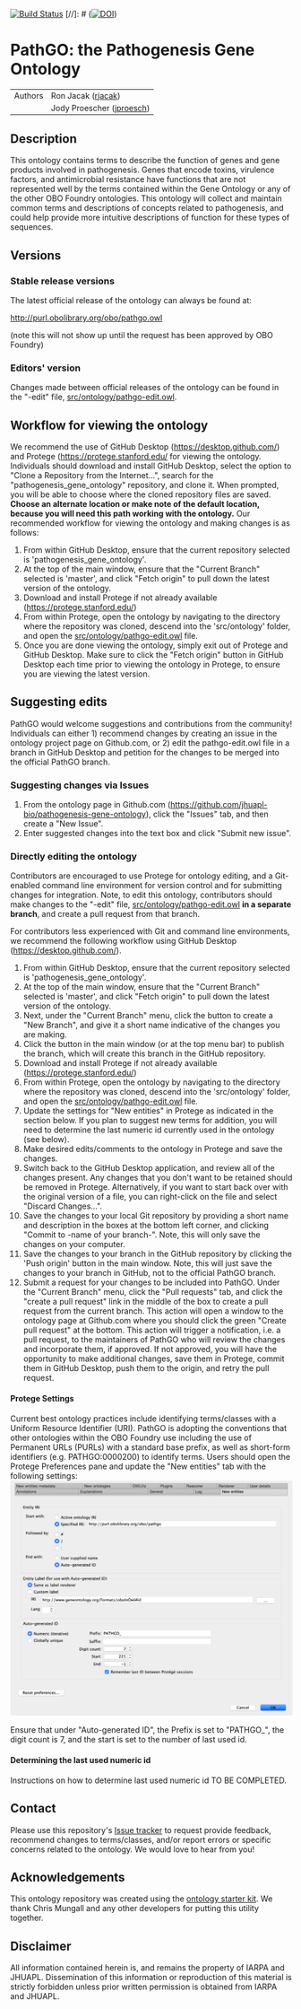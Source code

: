 [![Build Status](https://travis-ci.org/rjacak/pathogenesis-gene-ontology.svg?branch=master)](https://travis-ci.org/rjacak/pathogenesis-gene-ontology)
[//]: # ([![DOI](https://zenodo.org/badge/13996/rjacak/pathogenesis-gene-ontology.svg)](https://zenodo.org/badge/latestdoi/13996/rjacak/pathogenesis-gene-ontology))

# PathGO: the Pathogenesis Gene Ontology

| | |
|---|---|
| Authors | Ron Jacak ([rjacak](http://github.com/rjacak)) |
| | Jody Proescher ([jproesch](https://github.com/jproesch)) |

## Description

This ontology contains terms to describe the function of genes and gene products involved in pathogenesis.  Genes that encode toxins, virulence factors, and antimicrobial resistance have functions that are not represented well by the terms contained within the Gene Ontology or any of the other OBO Foundry ontologies.  This ontology will collect and maintain common terms and descriptions of concepts related to pathogenesis, and could help provide more intuitive descriptions of function for these types of sequences.

## Versions

### Stable release versions

The latest official release of the ontology can always be found at:

http://purl.obolibrary.org/obo/pathgo.owl

(note this will not show up until the request has been approved by OBO Foundry)

### Editors' version

Changes made between official releases of the ontology can be found in the "-edit" file, [src/ontology/pathgo-edit.owl](src/ontology/pathgo-edit.owl).

## Workflow for viewing the ontology 

We recommend the use of GitHub Desktop (https://desktop.github.com/) and Protege (https://protege.stanford.edu/ for viewing the ontology. Individuals should download and install GitHub Desktop, select the option to "Clone a Repository from the Internet...", search for the "pathogenesis_gene_ontology" repository, and clone it.  When prompted, you will be able to choose where the cloned repository files are saved.  **Choose an alternate location or make note of the default location, because you will need this path working with the ontology.**  Our recommended workflow for viewing the ontology and making changes is as follows:

1. From within GitHub Desktop, ensure that the current repository selected is 'pathogenesis_gene_ontology'.
2. At the top of the main window, ensure that the "Current Branch" selected is 'master', and click "Fetch origin" to pull down the latest version of the ontology. 
3. Download and install Protege if not already available (https://protege.stanford.edu/)
4. From within Protege, open the ontology by navigating to the directory where the repository was cloned, descend into the 'src/ontology' folder, and open the [src/ontology/pathgo-edit.owl](src/ontology/pathgo-edit.owl) file.
5. Once you are done viewing the ontology, simply exit out of Protege and GitHub Desktop.  Make sure to click the "Fetch origin" button in GitHub Desktop each time prior to viewing the ontology in Protege, to ensure you are viewing the latest version.

## Suggesting edits

PathGO would welcome suggestions and contributions from the community!  Individuals can either 1) recommend changes by creating an issue in the ontology project page on Github.com, or 2) edit the pathgo-edit.owl file in a branch in GitHub Desktop and petition for the changes to be merged into the official PathGO branch.

### Suggesting changes via Issues

1. From the ontology page in Github.com (https://github.com/jhuapl-bio/pathogenesis-gene-ontology), click the "Issues" tab, and then create a "New Issue". 
2. Enter suggested changes into the text box and click "Submit new issue".

### Directly editing the ontology

Contributors are encouraged to use Protege for ontology editing, and a Git-enabled command line environment for version control and for submitting changes for integration.  Note, to edit this ontology, contributors should make changes to the "-edit" file, [src/ontology/pathgo-edit.owl](src/ontology/pathgo-edit.owl) **in a separate branch**, and create a pull request from that branch.

For contributors less experienced with Git and command line environments, we recommend the following workflow using GitHub Desktop (https://desktop.github.com/).  

1. From within GitHub Desktop, ensure that the current repository selected is 'pathogenesis_gene_ontology'.
2. At the top of the main window, ensure that the "Current Branch" selected is 'master', and click "Fetch origin" to pull down the latest version of the ontology.
3. Next, under the "Current Branch" menu, click the button to create a "New Branch", and give it a short name indicative of the changes you are making.
4. Click the button in the main window (or at the top menu bar) to publish the branch, which will create this branch in the GitHub repository.
5. Download and install Protege if not already available (https://protege.stanford.edu/)
6. From within Protege, open the ontology by navigating to the directory where the repository was cloned, descend into the 'src/ontology' folder, and open the [src/ontology/pathgo-edit.owl](src/ontology/pathgo-edit.owl) file. 
7. Update the settings for "New entities" in Protege as indicated in the section below.  If you plan to suggest new terms for addition, you will need to determine the last numeric id currently used in the ontology (see below). 
8. Make desired edits/comments to the ontology in Protege and save the changes.
9. Switch back to the GitHub Desktop application, and review all of the changes present.  Any changes that you don't want to be retained should be removed in Protege.  Alternatively, if you want to start back over with the original version of a file, you can right-click on the file and select "Discard Changes...".
10. Save the changes to your local Git repository by providing a short name and description in the boxes at the bottom left corner, and clicking "Commit to -name of your branch-".  Note, this will only save the changes on your computer.
11. Save the changes to your branch in the GitHub repository by clicking the 'Push origin' button in the main window.  Note, this will just save the changes to your branch in GitHub, not to the official PathGO branch.
12. Submit a request for your changes to be included into PathGO.  Under the "Current Branch" menu, click the "Pull requests" tab, and click the "create a pull request" link in the middle of the box to create a pull request from the current branch.  This action will open a window to the ontology page at Github.com where you should click the green "Create pull request" at the bottom.  This action will trigger a notification, i.e. a pull request, to the maintainers of PathGO who will review the changes and incorporate them, if approved.  If not approved, you will have the opportunity to make additional changes, save them in Protege, commit them in GitHub Desktop, push them to the origin, and retry the pull request. 

#### Protege Settings

Current best ontology practices include identifying terms/classes with a Uniform Resource Identifier (URI).  PathGO is adopting the conventions that other ontologies within the OBO Foundry use including the use of Permanent URLs (PURLs) with a standard base prefix, as well as short-form identifiers (e.g. PATHGO:0000200) to identify terms.  Users should open the Protege Preferences pane and update the "New entities" tab with the following settings:
![New entity settings pane](static/protege_new_entity_settings.png)

Ensure that under "Auto-generated ID", the Prefix is set to "PATHGO\_", the digit count is 7, and the start is set to the number of last used id.

#### Determining the last used numeric id

Instructions on how to determine last used numeric id TO BE COMPLETED.

## Contact

Please use this repository's [Issue tracker](https://github.com/rjacak/pathogenesis-gene-ontology/issues) to request provide feedback, recommend changes to terms/classes, and/or report errors or specific concerns related to the ontology.  We would love to hear from you!

## Acknowledgements

This ontology repository was created using the [ontology starter kit](https://github.com/INCATools/ontology-starter-kit).  We thank Chris Mungall and any other developers for putting this utility together.

## Disclaimer

All information contained herein is, and remains the property of IARPA and JHUAPL.  Dissemination of this information or reproduction of this material is strictly forbidden unless prior written permission is obtained from IARPA and JHUAPL.

